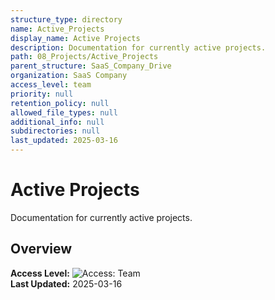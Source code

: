 ```yaml
---
structure_type: directory
name: Active_Projects
display_name: Active Projects
description: Documentation for currently active projects.
path: 08_Projects/Active_Projects
parent_structure: SaaS_Company_Drive
organization: SaaS Company
access_level: team
priority: null
retention_policy: null
allowed_file_types: null
additional_info: null
subdirectories: null
last_updated: 2025-03-16
---
```


# Active Projects

Documentation for currently active projects.

## Overview

**Access Level:** ![Access: Team](https://img.shields.io/badge/Access-Team-blue)  
**Last Updated:** 2025-03-16  
